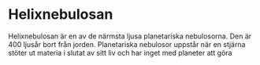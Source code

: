 # Helixnebulosan

Helixnebulosan är en av de närmsta ljusa planetariska nebulosorna. Den är 400
ljusår bort från jorden. Planetariska nebulosor uppstår när en stjärna stöter ut
materia i slutat av sitt liv och har inget med planeter att göra
